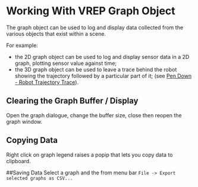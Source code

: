 # Working With VREP Graph Object

The graph object can be used to log and display data collected from the various objects that exist within a scene.

For example:

- the 2D graph object can be used to log and display sensor data in a 2D graph, plotting sensor value against time;
- the 3D graph object can be used to leave a trace behind the robot showing the trajectory followed by a particular part of it; (see [Pen Down - Robot Trajectory Trace](Pen_Down_Robot_Trajectory_Trace.md')).

## Clearing the Graph Buffer / Display
Open the graph dialogue, change the buffer size, close then reopen the graph window.

## Copying Data
Right click on graph legend raises a popip that lets you copy data to clipboard.

##Saving Data
Select a graph and the from menu bar `File -> Export selected graphs as CSV...`